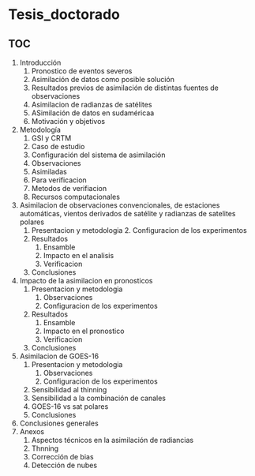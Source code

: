 # Tesis_doctorado

## TOC

1. Introducción
	1. Pronostico de eventos severos
	2. Asimilación de datos como posible solución
	3. Resultados previos de asimilación de distintas fuentes de observaciones
	  1. Asimilacion de radianzas de satélites
	4. ASimilación de datos en sudaméricaa
	4. Motivación y objetivos
2. Metodología
	1. GSI y CRTM
	2. Caso de estudio
	3. Configuración del sistema de asimilación
	4. Observaciones
	  1. Asimiladas
	  2. Para verificacion
	4. Metodos de verifiacion
	6. Recursos computacionales
3. Asimilacion de observaciones convencionales, de estaciones automáticas, vientos derivados de satélite y radianzas de satelites polares
	1. Presentacion y metodologia 
		2. Configuracion de los experimentos
	2. Resultados
		1. Ensamble
		2. Impacto en el analisis
		3. Verificacion
	3. Conclusiones
4. Impacto de la asimilacion en pronosticos
	1. Presentacion y metodologia
		1. Observaciones 
		2. Configuracion de los experimentos
	2. Resultados
		1. Ensamble
		2. Impacto en el pronostico
		3. Verificacion
	3. Conclusiones
5. Asimilacion de GOES-16
	1. Presentacion y metodologia
		1. Observaciones 
		2. Configuracion de los experimentos
	2. Sensibilidad al thinning
	3. Sensibilidad a la combinación de canales
	4. GOES-16 vs sat polares
	5. Conclusiones
6. Conclusiones generales
7. Anexos
	1. Aspectos técnicos en la asimilación de radiancias
	  1. Thnning
	  2. Corrección de bias
	  3. Detección de nubes


